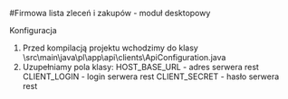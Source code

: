 #Firmowa lista zleceń i zakupów - moduł desktopowy

Konfiguracja

1. Przed kompilacją projektu wchodzimy do klasy \src\main\java\pl\app\api\clients\ApiConfiguration.java
2. Uzupełniamy pola klasy:
HOST_BASE_URL - adres serwera rest
CLIENT_LOGIN - login serwera rest
CLIENT_SECRET - hasło serwera rest